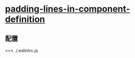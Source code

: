 
# [padding-lines-in-component-definition](https://eslint.vuejs.org/rules/padding-lines-in-component-definition.html)

## 配置

<<< ./.eslintrc.js
        